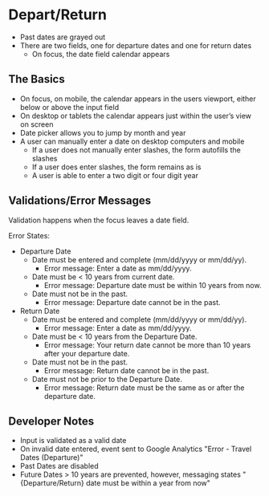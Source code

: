 # Depart/Return
* Past dates are grayed out
* There are two fields, one for departure dates and one for return dates
    * On focus, the date field calendar appears
    
## The Basics
* On focus, on mobile, the calendar appears in the users viewport, either below or above the input field
* On desktop or tablets the calendar appears just within the user’s view on screen
* Date picker allows you to jump by month and year
* A user can manually enter a date on desktop computers and mobile
    * If a user does not manually enter slashes, the form autofills the slashes
    * If a user does enter slashes, the form remains as is
    * A user is able to enter a two digit or four digit year

## Validations/Error Messages
Validation happens when the focus leaves a date field.

Error States:
* Departure Date
    * Date must be entered and complete (mm/dd/yyyy or mm/dd/yy).
        * Error message: Enter a date as mm/dd/yyyy.
    * Date must be < 10 years from current date.
        * Error message: Departure date must be within 10 years from now.
    * Date must not be in the past.
        * Error message: Departure date cannot be in the past.
* Return Date
    * Date must be entered and complete (mm/dd/yyyy or mm/dd/yy).
        * Error message: Enter a date as mm/dd/yyyy.
    * Date must be < 10 years from the Departure Date.
        * Error message: Your return date cannot be more than 10 years after your departure date.
    * Date must not be in the past.
        * Error message: Return date cannot be in the past.
    * Date must not be prior to the Departure Date.
        * Error message: Return date must be the same as or after the departure date.

## Developer Notes
* Input is validated as a valid date
* On invalid date entered, event sent to Google Analytics "Error - Travel Dates (Departure)"
* Past Dates are disabled
* Future Dates > 10 years are prevented, however, messaging states "{Departure/Return} date must be within a year from now"